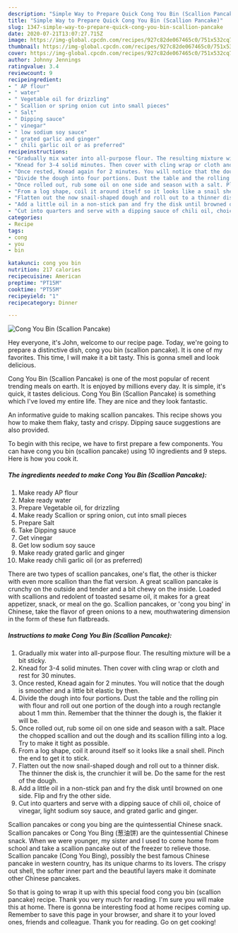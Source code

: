 ```yaml
---
description: "Simple Way to Prepare Quick Cong You Bin (Scallion Pancake)"
title: "Simple Way to Prepare Quick Cong You Bin (Scallion Pancake)"
slug: 1347-simple-way-to-prepare-quick-cong-you-bin-scallion-pancake
date: 2020-07-21T13:07:27.715Z
image: https://img-global.cpcdn.com/recipes/927c82de067465c0/751x532cq70/cong-you-bin-scallion-pancake-recipe-main-photo.jpg
thumbnail: https://img-global.cpcdn.com/recipes/927c82de067465c0/751x532cq70/cong-you-bin-scallion-pancake-recipe-main-photo.jpg
cover: https://img-global.cpcdn.com/recipes/927c82de067465c0/751x532cq70/cong-you-bin-scallion-pancake-recipe-main-photo.jpg
author: Johnny Jennings
ratingvalue: 3.4
reviewcount: 9
recipeingredient:
- " AP flour"
- " water"
- " Vegetable oil for drizzling"
- " Scallion or spring onion cut into small pieces"
- " Salt"
- " Dipping sauce"
- " vinegar"
- " low sodium soy sauce"
- " grated garlic and ginger"
- " chili garlic oil or as preferred"
recipeinstructions:
- "Gradually mix water into all-purpose flour. The resulting mixture will be a bit sticky."
- "Knead for 3-4 solid minutes. Then cover with cling wrap or cloth and rest for 30 minutes."
- "Once rested, Knead again for 2 minutes. You will notice that the dough is smoother and a little bit elastic by then."
- "Divide the dough into four portions. Dust the table and the rolling pin with flour and roll out one portion of the dough into a rough rectangle about 1 mm thin. Remember that the thinner the dough is, the flakier it will be."
- "Once rolled out, rub some oil on one side and season with a salt. Place the chopped scallion and out the dough and its scallion filling into a log. Try to make it tight as possible."
- "From a log shape, coil it around itself so it looks like a snail shell. Pinch the end to get it to stick."
- "Flatten out the now snail-shaped dough and roll out to a thinner disk. The thinner the disk is, the crunchier it will be. Do the same for the rest of the dough."
- "Add a little oil in a non-stick pan and fry the disk until browned on one side. Flip and fry the other side."
- "Cut into quarters and serve with a dipping sauce of chili oil, choice of vinegar, light sodium soy sauce, and grated garlic and ginger."
categories:
- Recipe
tags:
- cong
- you
- bin

katakunci: cong you bin 
nutrition: 217 calories
recipecuisine: American
preptime: "PT15M"
cooktime: "PT55M"
recipeyield: "1"
recipecategory: Dinner

---
```



![Cong You Bin (Scallion Pancake)](https://img-global.cpcdn.com/recipes/927c82de067465c0/751x532cq70/cong-you-bin-scallion-pancake-recipe-main-photo.jpg)

Hey everyone, it's John, welcome to our recipe page. Today, we're going to prepare a distinctive dish, cong you bin (scallion pancake). It is one of my favorites. This time, I will make it a bit tasty. This is gonna smell and look delicious.

Cong You Bin (Scallion Pancake) is one of the most popular of recent trending meals on earth. It is enjoyed by millions every day. It is simple, it's quick, it tastes delicious. Cong You Bin (Scallion Pancake) is something which I've loved my entire life. They are nice and they look fantastic.

An informative guide to making scallion pancakes. This recipe shows you how to make them flaky, tasty and crispy. Dipping sauce suggestions are also provided.


To begin with this recipe, we have to first prepare a few components. You can have cong you bin (scallion pancake) using 10 ingredients and 9 steps. Here is how you cook it.

<!--inarticleads1-->

##### The ingredients needed to make Cong You Bin (Scallion Pancake):

1. Make ready  AP flour
1. Make ready  water
1. Prepare  Vegetable oil, for drizzling
1. Make ready  Scallion or spring onion, cut into small pieces
1. Prepare  Salt
1. Take  Dipping sauce
1. Get  vinegar
1. Get  low sodium soy sauce
1. Make ready  grated garlic and ginger
1. Make ready  chili garlic oil (or as preferred)


There are two types of scallion pancakes, one&#39;s flat, the other is thicker with even more scallion than the flat version. A great scallion pancake is crunchy on the outside and tender and a bit chewy on the inside. Loaded with scallions and redolent of toasted sesame oil, it makes for a great appetizer, snack, or meal on the go. Scallion pancakes, or &#39;cong you bing&#39; in Chinese, take the flavor of green onions to a new, mouthwatering dimension in the form of these fun flatbreads. 

<!--inarticleads2-->

##### Instructions to make Cong You Bin (Scallion Pancake):

1. Gradually mix water into all-purpose flour. The resulting mixture will be a bit sticky.
1. Knead for 3-4 solid minutes. Then cover with cling wrap or cloth and rest for 30 minutes.
1. Once rested, Knead again for 2 minutes. You will notice that the dough is smoother and a little bit elastic by then.
1. Divide the dough into four portions. Dust the table and the rolling pin with flour and roll out one portion of the dough into a rough rectangle about 1 mm thin. Remember that the thinner the dough is, the flakier it will be.
1. Once rolled out, rub some oil on one side and season with a salt. Place the chopped scallion and out the dough and its scallion filling into a log. Try to make it tight as possible.
1. From a log shape, coil it around itself so it looks like a snail shell. Pinch the end to get it to stick.
1. Flatten out the now snail-shaped dough and roll out to a thinner disk. The thinner the disk is, the crunchier it will be. Do the same for the rest of the dough.
1. Add a little oil in a non-stick pan and fry the disk until browned on one side. Flip and fry the other side.
1. Cut into quarters and serve with a dipping sauce of chili oil, choice of vinegar, light sodium soy sauce, and grated garlic and ginger.


Scallion pancakes or cong you bing are the quintessential Chinese snack. Scallion pancakes or Cong You Bing (葱油饼) are the quintessential Chinese snack. When we were younger, my sister and I used to come home from school and take a scallion pancake out of the freezer to relieve those. Scallion pancake (Cong You Bing), possibly the best famous Chinese pancake in western country, has its unique charms to its lovers. The crispy out shell, the softer inner part and the beautiful layers make it dominate other Chinese pancakes. 

So that is going to wrap it up with this special food cong you bin (scallion pancake) recipe. Thank you very much for reading. I'm sure you will make this at home. There is gonna be interesting food at home recipes coming up. Remember to save this page in your browser, and share it to your loved ones, friends and colleague. Thank you for reading. Go on get cooking!
